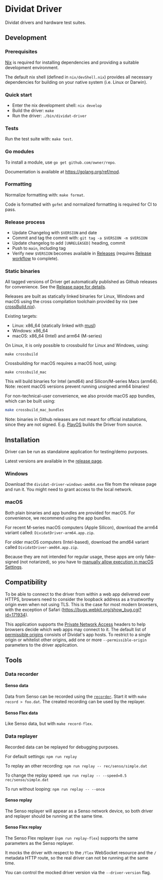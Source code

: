 # Dividat Driver

Dividat drivers and hardware test suites.

## Development

### Prerequisites

[Nix](https://nixos.org/nix) is required for installing dependencies and providing a suitable development environment.

The default nix shell (defined in `nix/devShell.nix`) provides all necessary dependencies for building on your native system (i.e. Linux or Darwin).

### Quick start

- Enter the nix development shell: `nix develop`
- Build the driver: `make`
- Run the driver: `./bin/dividat-driver`

### Tests

Run the test suite with: `make test`.

### Go modules

To install a module, use `go get github.com/owner/repo`.

Documentation is available at https://golang.org/ref/mod.

### Formatting

Normalize formatting with: `make format`.

Code is formatted with `gofmt` and normalized formatting is required for CI to pass.

### Release process

- Update Changelog with `$VERSION` and date
- Commit and tag the commit with: `git tag -a $VERSION -m $VERSION`
- Update changelog to add `[UNRELEASED]` heading, commit
- Push to `main`, including tag
- Verify new `$VERSION` becomes available in
  [Releases](https://github.com/dividat/driver/releases) (requires [Release workflow](https://github.com/dividat/driver/actions/workflows/release.yml) to complete).

### Static binaries

All tagged versions of Driver get automatically published as Github releases for
convenience. See the [Release page for
details](https://github.com/dividat/driver/releases).

Releases are built as statically linked binaries for Linux, Windows and macOS
using the cross compilation toolchain provided by nix (see
[crossBuild.nix](nix/crossBuild.nix)). 

Existing targets:

- Linux: x86_64 (statically linked with [musl](https://www.musl-libc.org/))
- Windows: x86_64
- macOS: x86_64 (Intel) and arm64 (M-series)

On Linux, it is only possible to crossbuild for Linux and Windows, using:

    make crossbuild

Crossbuilding for macOS requires a macOS host, using:

    make crossbuild_mac

This will build binaries for Intel (amd64) and Silicon/M-series Macs (arm64).
Note: recent macOS versions prevent running unsigned arm64 binaries!

For non-technical-user convenience, we also provide macOS app bundles, which can
be built using:

```sh
make crossbuild_mac_bundles
```

Note: binaries in Github releases are not meant for official installations,
since they are not signed. E.g. [PlayOS](https://github.com/dividat/playos)
builds the Driver from source.

## Installation

Driver can be run as standalone application for testing/demo purposes.

Latest versions are available in the [release page](https://github.com/dividat/driver/releases).

### Windows

Download the `dividat-driver-windows-amd64.exe` file from the release page and
run it. You might need to grant access to the local network.

### macOS

Both plain binaries and app bundles are provided for macOS. For convenience, we
recommend using the app bundles.

For recent M-series macOS computers (Apple Silicon), download the arm64 variant
called: `DividatDriver-arm64.app.zip`.

For older macOS computers (Intel-based), download the amd64 variant called
`DividatDriver-amd64.app.zip`.

Because they are not intended for regular usage, these apps are only fake-signed (not notarized),
so you have to [manually allow execution in macOS Settings](https://support.apple.com/en-us/102445#openanyway).

## Compatibility

To be able to connect to the driver from within a web app delivered over HTTPS, browsers need to consider the loopback address as a trustworthy origin even when not using TLS. This is the case for most modern browsers, with the exception of Safari (https://bugs.webkit.org/show_bug.cgi?id=171934).

This application supports the [Private Network Access](https://wicg.github.io/private-network-access/) headers to help browsers decide which web apps may connect to it. The default list of [permissible origins](https://developer.mozilla.org/en-US/docs/Web/HTTP/Headers/Origin#syntax) consists of Dividat's app hosts. To restrict to a single origin or whitelist other origins, add one or more `--permissible-origin` parameters to the driver application.

## Tools

### Data recorder

#### Senso data

Data from Senso can be recorded using the [`recorder`](src/dividat-driver/recorder). Start it with `make record > foo.dat`. The created recording can be used by the replayer.

#### Senso Flex data

Like Senso data, but with `make record-flex`.

### Data replayer

Recorded data can be replayed for debugging purposes.

For default settings: `npm run replay`

To replay an other recording: `npm run replay -- rec/senso/simple.dat`

To change the replay speed: `npm run replay -- --speed=0.5 rec/senso/simple.dat`

To run without looping: `npm run replay -- --once`

#### Senso replay

The Senso replayer will appear as a Senso network device, so both driver and replayer should be running at the same time.

#### Senso Flex replay

The Senso Flex replayer (`npm run replay-flex`) supports the same parameters as the Senso replayer.

It mocks the driver with respect to the `/flex` WebSocket resource and the `/` metadata HTTP route, so the real driver can not be running at the same time.

You can control the mocked driver version via the `--driver-version` flag.

